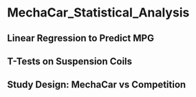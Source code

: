 # MechaCar_Statistical_Analysis

## Linear Regression to Predict MPG






## T-Tests on Suspension Coils







## Study Design: MechaCar vs Competition

